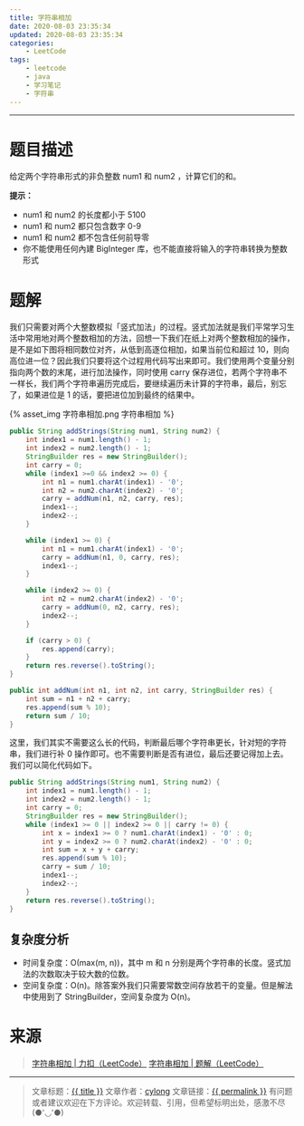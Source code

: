 ```yaml
---
title: 字符串相加
date: 2020-08-03 23:35:34
updated: 2020-08-03 23:35:34
categories:
    - LeetCode
tags:
    - leetcode
    - java
    - 学习笔记
    - 字符串
---
```

---

# 题目描述

给定两个字符串形式的非负整数 num1 和 num2 ，计算它们的和。

**提示：**
* num1 和 num2 的长度都小于 5100
* num1 和 num2 都只包含数字 0-9
* num1 和 num2 都不包含任何前导零
* 你不能使用任何內建 BigInteger 库，也不能直接将输入的字符串转换为整数形式

<!-- more -->

# 题解

我们只需要对两个大整数模拟「竖式加法」的过程。竖式加法就是我们平常学习生活中常用地对两个整数相加的方法，回想一下我们在纸上对两个整数相加的操作，是不是如下图将相同数位对齐，从低到高逐位相加，如果当前位和超过 10，则向高位进一位？因此我们只要将这个过程用代码写出来即可。我们使用两个变量分别指向两个数的末尾，进行加法操作，同时使用 carry 保存进位，若两个字符串不一样长，我们两个字符串遍历完成后，要继续遍历未计算的字符串，最后，别忘了，如果进位是 1 的话，要把进位加到最终的结果中。

{% asset_img 字符串相加.png 字符串相加 %}

```java
public String addStrings(String num1, String num2) {
    int index1 = num1.length() - 1;
    int index2 = num2.length() - 1;
    StringBuilder res = new StringBuilder();
    int carry = 0;
    while (index1 >=0 && index2 >= 0) {
        int n1 = num1.charAt(index1) - '0';
        int n2 = num2.charAt(index2) - '0';
        carry = addNum(n1, n2, carry, res);
        index1--;
        index2--;
    }

    while (index1 >= 0) {
        int n1 = num1.charAt(index1) - '0';
        carry = addNum(n1, 0, carry, res);
        index1--;
    }

    while (index2 >= 0) {
        int n2 = num2.charAt(index2) - '0';
        carry = addNum(0, n2, carry, res);
        index2--;
    }

    if (carry > 0) {
        res.append(carry);
    }
    return res.reverse().toString();
}

public int addNum(int n1, int n2, int carry, StringBuilder res) {
    int sum = n1 + n2 + carry;
    res.append(sum % 10);
    return sum / 10;
}
```

这里，我们其实不需要这么长的代码，判断最后哪个字符串更长，针对短的字符串，我们进行补 0 操作即可。也不需要判断是否有进位，最后还要记得加上去。我们可以简化代码如下。

```java
public String addStrings(String num1, String num2) {
    int index1 = num1.length() - 1;
    int index2 = num2.length() - 1;
    int carry = 0;
    StringBuilder res = new StringBuilder();
    while (index1 >= 0 || index2 >= 0 || carry != 0) {
        int x = index1 >= 0 ? num1.charAt(index1) - '0' : 0;
        int y = index2 >= 0 ? num2.charAt(index2) - '0' : 0;
        int sum = x + y + carry;
        res.append(sum % 10);
        carry = sum / 10;
        index1--;
        index2--;
    }
    return res.reverse().toString();
}
```

## 复杂度分析

* 时间复杂度：Ο(max(m, n))，其中 m 和 n 分别是两个字符串的长度。竖式加法的次数取决于较大数的位数。
* 空间复杂度：O(n)。除答案外我们只需要常数空间存放若干的变量。但是解法中使用到了 StringBuilder，空间复杂度为 O(n)。

# 来源

> [字符串相加 | 力扣（LeetCode）][1]
> [字符串相加 | 题解（LeetCode）][2]

---

> 文章标题：<a href='{{ permalink }}' title='{{ title }}' >{{ title }}</a>
> 文章作者：[cylong](http://www.cylong.com/about/ "cylong")
> 文章链接：<a href='{{ permalink }}' title='{{ title }}' >{{ permalink }}</a>
> 有问题或者建议欢迎在下方评论。欢迎转载、引用，但希望标明出处，感激不尽(●'◡'●)

[1]: https://leetcode-cn.com/problems/add-strings/ "字符串相加 | 力扣（LeetCode）"
[2]: https://leetcode-cn.com/problems/add-strings/solution/zi-fu-chuan-xiang-jia-by-leetcode-solution/ "字符串相加 | 题解（LeetCode）"
